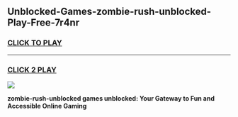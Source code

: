 
## Unblocked-Games-zombie-rush-unblocked-Play-Free-7r4nr
<h3>
<a href="https://premium76.site?title=zombie-rush-unblocked&ref=18A1">CLICK TO PLAY</a></h3>
<hr>

<h3>
<a href="https://premium76.site?title=zombie-rush-unblocked&ref=18A1">CLICK 2 PLAY</a>
  
</h3>

<a href="https://premium76.site?title=zombie-rush-unblocked&ref=18A1"><img src="https://clearcache.store/games.png"></a>


**zombie-rush-unblocked games unblocked: Your Gateway to Fun and Accessible Online Gaming**

